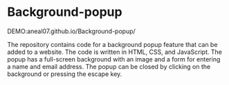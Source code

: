 # Background-popup

DEMO:aneal07.github.io/Background-popup/

The repository contains code for a background popup feature that can be added to a website.
The code is written in HTML, CSS, and JavaScript.
The popup has a full-screen background with an image and a form for entering a name and email address.
The popup can be closed by clicking on the background or pressing the escape key.
